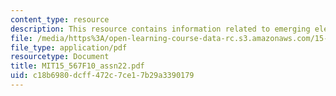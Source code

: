 ```yaml
---
content_type: resource
description: This resource contains information related to emerging electronic markets.
file: /media/https%3A/open-learning-course-data-rc.s3.amazonaws.com/15-567-the-economics-of-information-strategy-structure-and-pricing-fall-2010/c18b6980dcff472c7ce17b29a3390179_MIT15_567F10_assn22.pdf
file_type: application/pdf
resourcetype: Document
title: MIT15_567F10_assn22.pdf
uid: c18b6980-dcff-472c-7ce1-7b29a3390179
---
```

